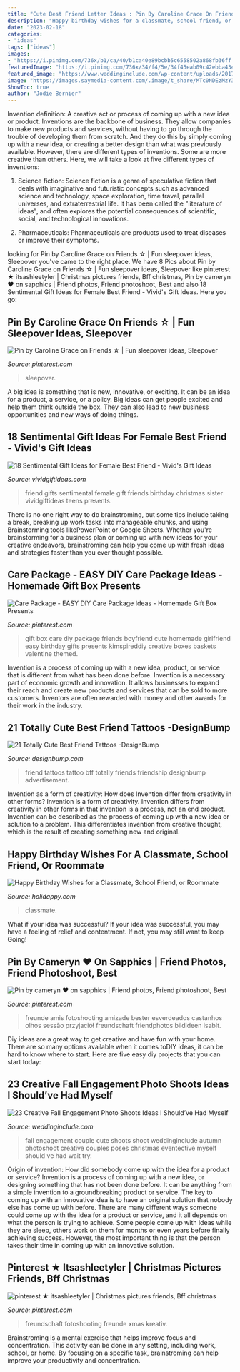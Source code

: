 ```yaml
---
title: "Cute Best Friend Letter Ideas : Pin By Caroline Grace On Friends ☆"
description: "Happy birthday wishes for a classmate, school friend, or roommate"
date: "2023-02-18"
categories:
- "ideas"
tags: ["ideas"]
images:
- "https://i.pinimg.com/736x/b1/ca/40/b1ca40e89bcbb5c6558502a868fb36ff.jpg"
featuredImage: "https://i.pinimg.com/736x/34/f4/5e/34f45eab09c42ebba43418d52291f474.jpg"
featured_image: "https://www.weddinginclude.com/wp-content/uploads/2017/06/So-cute-Wanna-do-this-for-engagement-pictures.jpg"
image: "https://images.saymedia-content.com/.image/t_share/MTc0NDEzMzY3ODAzNjUxNzE4/happy-birthday-wishes-for-classmate-friend.png"
ShowToc: true
author: "Jodie Bernier"
---
```



Invention definition: A creative act or process of coming up with a new idea or product.
Inventions are the backbone of business. They allow companies to make new products and services, without having to go through the trouble of developing them from scratch. And they do this by simply coming up with a new idea, or creating a better design than what was previously available.
However, there are different types of inventions. Some are more creative than others. Here, we will take a look at five different types of inventions:

1) Science fiction: Science fiction is a genre of speculative fiction that deals with imaginative and futuristic concepts such as advanced science and technology, space exploration, time travel, parallel universes, and extraterrestrial life. It has been called the "literature of ideas", and often explores the potential consequences of scientific, social, and technological innovations.

2) Pharmaceuticals: Pharmaceuticals are products used to treat diseases or improve their symptoms.

	

		
looking for Pin by Caroline Grace on Friends ☆ | Fun sleepover ideas, Sleepover you've came to the right place. We have 8 Pics about Pin by Caroline Grace on Friends ☆ | Fun sleepover ideas, Sleepover like pinterest ★ itsashleetyler | Christmas pictures friends, Bff christmas, Pin by cameryn ♥ on sapphics | Friend photos, Friend photoshoot, Best and also 18 Sentimental Gift Ideas for Female Best Friend - Vivid&#039;s Gift Ideas. Here you go:
		
    
## Pin By Caroline Grace On Friends ☆ | Fun Sleepover Ideas, Sleepover

<img loading=lazy src="https://i.pinimg.com/736x/b1/ca/40/b1ca40e89bcbb5c6558502a868fb36ff.jpg" onerror="this.onerror=null;this.src='https://tse4.mm.bing.net/th?id=OIP.UPv1q-j7NgA-fQiX8EUzLAHaJ4&amp;pid=15.1';" alt="Pin by Caroline Grace on Friends ☆ | Fun sleepover ideas, Sleepover">

_Source: pinterest.com_

>sleepover. 

	

A big idea is something that is new, innovative, or exciting. It can be an idea for a product, a service, or a policy. Big ideas can get people excited and help them think outside the box. They can also lead to new business opportunities and new ways of doing things.

    
## 18 Sentimental Gift Ideas For Female Best Friend - Vivid&#039;s Gift Ideas

<img loading=lazy src="https://vividgiftideas.com/wp-content/uploads/2017/05/sentimental-best-friend-gifts.jpg" onerror="this.onerror=null;this.src='https://tse4.mm.bing.net/th?id=OIP.6uhJwMU40LDle_Sc4Q4tXwHaMI&amp;pid=15.1';" alt="18 Sentimental Gift Ideas for Female Best Friend - Vivid&#039;s Gift Ideas">

_Source: vividgiftideas.com_

>friend gifts sentimental female gift friends birthday christmas sister vividgiftideas teens presents. 

	

There is no one right way to do brainstroming, but some tips include taking a break, breaking up work tasks into manageable chunks, and using Brainstorming tools likePowerPoint or Google Sheets. Whether you're brainstorming for a business plan or coming up with new ideas for your creative endeavors, brainstroming can help you come up with fresh ideas and strategies faster than you ever thought possible.

    
## Care Package - EASY DIY Care Package Ideas - Homemade Gift Box Presents

<img loading=lazy src="https://i.pinimg.com/736x/52/25/77/5225778ee3d4ba5cfa6a5fc6cbf8f292.jpg" onerror="this.onerror=null;this.src='https://tse1.mm.bing.net/th?id=OIP.6kI0vWn5H9dUEjh2948XGgHaNM&amp;pid=15.1';" alt="Care Package - EASY DIY Care Package Ideas - Homemade Gift Box Presents">

_Source: pinterest.com_

>gift box care diy package friends boyfriend cute homemade girlfriend easy birthday gifts presents kimspireddiy creative boxes baskets valentine themed. 

	

Invention is a process of coming up with a new idea, product, or service that is different from what has been done before. Invention is a necessary part of economic growth and innovation. It allows businesses to expand their reach and create new products and services that can be sold to more customers. Inventors are often rewarded with money and other awards for their work in the industry.

    
## 21 Totally Cute Best Friend Tattoos -DesignBump

<img loading=lazy src="https://designbump.com/wp-content/uploads/2015/11/Best-Friend-Tattoo.jpg" onerror="this.onerror=null;this.src='https://tse1.mm.bing.net/th?id=OIP.RV4WVo4I8IKNj8vNTIrwdAHaHg&amp;pid=15.1';" alt="21 Totally Cute Best Friend Tattoos -DesignBump">

_Source: designbump.com_

>friend tattoos tattoo bff totally friends friendship designbump advertisement. 

	

Invention as a form of creativity: How does Invention differ from creativity in other forms?
Invention is a form of creativity. Invention differs from creativity in other forms in that invention is a process, not an end product. Invention can be described as the process of coming up with a new idea or solution to a problem. This differentiates invention from creative thought, which is the result of creating something new and original.

    
## Happy Birthday Wishes For A Classmate, School Friend, Or Roommate

<img loading=lazy src="https://images.saymedia-content.com/.image/t_share/MTc0NDEzMzY3ODAzNjUxNzE4/happy-birthday-wishes-for-classmate-friend.png" onerror="this.onerror=null;this.src='https://tse4.mm.bing.net/th?id=OIP.Gz8gAw76rF6_w1jnQCQ4NwHaLJ&amp;pid=15.1';" alt="Happy Birthday Wishes for a Classmate, School Friend, or Roommate">

_Source: holidappy.com_

>classmate. 

	

What if your idea was successful?
If your idea was successful, you may have a feeling of relief and contentment. If not, you may still want to keep Going!

    
## Pin By Cameryn ♥ On Sapphics | Friend Photos, Friend Photoshoot, Best

<img loading=lazy src="https://i.pinimg.com/736x/63/14/54/631454054f403c8199ba3ecfd18041d3.jpg" onerror="this.onerror=null;this.src='https://tse4.mm.bing.net/th?id=OIP.je_pNkVOv1Q1M72J3nTZPAHaJ3&amp;pid=15.1';" alt="Pin by cameryn ♥ on sapphics | Friend photos, Friend photoshoot, Best">

_Source: pinterest.com_

>freunde amis fotoshooting amizade bester esverdeados castanhos olhos sessão przyjaciół freundschaft friendphotos bildideen isablt. 

	

Diy ideas are a great way to get creative and have fun with your home. There are so many options available when it comes toDIY ideas, it can be hard to know where to start. Here are five easy diy projects that you can start today: 

    
## 23 Creative Fall Engagement Photo Shoots Ideas I Should’ve Had Myself

<img loading=lazy src="https://www.weddinginclude.com/wp-content/uploads/2017/06/So-cute-Wanna-do-this-for-engagement-pictures.jpg" onerror="this.onerror=null;this.src='https://tse2.mm.bing.net/th?id=OIP.Re7lQv7CkwRG13wVZbwWNQHaK1&amp;pid=15.1';" alt="23 Creative Fall Engagement Photo Shoots Ideas I Should’ve Had Myself">

_Source: weddinginclude.com_

>fall engagement couple cute shoots shoot weddinginclude autumn photoshoot creative couples poses christmas eventective myself should ve had wait try. 

	

Origin of invention: How did somebody come up with the idea for a product or service?
Invention is a process of coming up with a new idea, or designing something that has not been done before. It can be anything from a simple invention to a groundbreaking product or service. The key to coming up with an innovative idea is to have an original solution that nobody else has come up with before. There are many different ways someone could come up with the idea for a product or service, and it all depends on what the person is trying to achieve. Some people come up with ideas while they are sleep, others work on them for months or even years before finally achieving success. However, the most important thing is that the person takes their time in coming up with an innovative solution.

    
## Pinterest ★ Itsashleetyler | Christmas Pictures Friends, Bff Christmas

<img loading=lazy src="https://i.pinimg.com/736x/34/f4/5e/34f45eab09c42ebba43418d52291f474.jpg" onerror="this.onerror=null;this.src='https://tse3.mm.bing.net/th?id=OIP.7Q_bqJWXchBKj07hhNL1JgHaM7&amp;pid=15.1';" alt="pinterest ★ itsashleetyler | Christmas pictures friends, Bff christmas">

_Source: pinterest.com_

>freundschaft fotoshooting freunde xmas kreativ. 

	

Brainstroming is a mental exercise that helps improve focus and concentration. This activity can be done in any setting, including work, school, or home. By focusing on a specific task, brainstroming can help improve your productivity and concentration.

